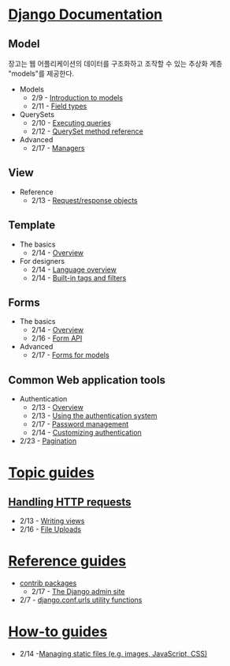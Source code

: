 # [Django Documentation](https://docs.djangoproject.com/en/1.10/)


## Model
장고는 웹 어플리케이션의 데이터를 구조화하고 조작할 수 있는 추상화 계층 "models"를 제공한다.

- Models
  - 2/9 - [Introduction to models](https://github.com/pinstinct/homework/blob/master/django-documentation/models-introduction-to-models.md)
  - 2/11 - [Field types](https://github.com/pinstinct/homework/blob/master/django-documentation/models-field-types.md)
- QuerySets
  - 2/10 - [Executing queries](https://github.com/pinstinct/homework/blob/master/django-documentation/models-executing-queries.md)
  - 2/12 - [QuerySet method reference](https://github.com/pinstinct/homework/blob/master/django-documentation/models-queryset-method-reference.md)
- Advanced
  - 2/17 - [Managers](https://github.com/pinstinct/homework/blob/master/django-documentation/models-advanced-managers.md)


## View

- Reference
  - 2/13 - [Request/response objects](https://github.com/pinstinct/homework/blob/master/django-documentation/view-request-response-objects.md)


## Template

- The basics
  - 2/14 - [Overview](https://github.com/pinstinct/homework/blob/master/django-documentation/template-basics-overview.md)
- For designers
  - 2/14 - [Language overview](https://github.com/pinstinct/homework/blob/master/django-documentation/template-designers-language-overview.md)
  - 2/14 - [Built-in tags and filters](https://github.com/pinstinct/homework/blob/master/django-documentation/template-designers-built-in-tags-and-filters.md)

## Forms

- The basics
  - 2/14 - [Overview](https://github.com/pinstinct/homework/blob/master/django-documentation/template-basics-overview.md)
  - 2/16 - [Form API](https://github.com/pinstinct/homework/blob/master/django-documentation/forms-basics-form-api.md)
- Advanced
  - 2/17 - [Forms for models](https://github.com/pinstinct/homework/blob/master/django-documentation/forms-advanced-forms-for-models.md)


## Common Web application tools
- Authentication
  - 2/13 - [Overview](https://github.com/pinstinct/homework/blob/master/django-documentation/common-authentication-overview.md)
  - 2/13 - [Using the authentication system](https://github.com/pinstinct/homework/blob/master/django-documentation/common-authentication-using-the-authentication-system.md)
  - 2/17 - [Password management](https://github.com/pinstinct/homework/blob/master/django-documentation/common-authentication-password-management-in-django.md)
  - 2/14 - [Customizing authentication](https://github.com/pinstinct/homework/blob/master/django-documentation/common-authentication-customizing-authentication.md)
- 2/23 - [Pagination]()

# [Topic guides](https://docs.djangoproject.com/en/1.10/topics/)

## [Handling HTTP requests](https://docs.djangoproject.com/en/1.10/topics/http/)
  - 2/13 - [Writing views](https://github.com/pinstinct/homework/blob/master/django-documentation/topic-handling-http-requests-writing-views.md)
  - 2/16 - [File Uploads](https://github.com/pinstinct/homework/blob/master/django-documentation/topic-handling-http-requests-file-uploads.md)

# [Reference guides](https://docs.djangoproject.com/en/1.10/ref/)

- [contrib packages](https://docs.djangoproject.com/en/1.10/ref/contrib/)
  - 2/17 - [The Django admin site](https://github.com/pinstinct/homework/blob/master/django-documentation/api-contrib-packages-django-admin-site.md)
- 2/7 - [django.conf.urls utility functions](https://github.com/pinstinct/homework/blob/master/django-documentation/api-django-conf-urls-utility-functions.md)



# [How-to guides](https://docs.djangoproject.com/en/1.10/howto/)

- 2/14 -[Managing static files (e.g. images, JavaScript, CSS)](https://github.com/pinstinct/homework/blob/master/django-documentation/how-to-managing-static-files.md)
